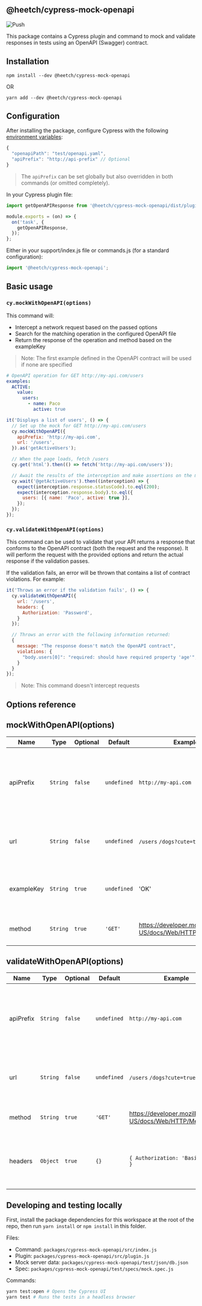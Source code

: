 ## @heetch/cypress-mock-openapi

![Push](https://github.com/heetch/frontend-tools/workflows/Push/badge.svg)

This package contains a Cypress plugin and command to mock and validate responses in tests using an OpenAPI (Swagger) contract.

## Installation

`npm install --dev @heetch/cypress-mock-openapi`

OR

`yarn add --dev @heetch/cypress-mock-openapi`

## Configuration

After installing the package, configure Cypress with the following [environment variables](https://docs.cypress.io/guides/guides/environment-variables.html):

```js
{
  "openapiPath": "test/openapi.yaml",
  "apiPrefix": "http://api-prefix" // Optional
}
```

> The `apiPrefix` can be set globally but also overridden in both commands (or omitted completely).

In your Cypress plugin file:

```js
import getOpenAPIResponse from '@heetch/cypress-mock-openapi/dist/plugin';

module.exports = (on) => {
  on('task', {
    getOpenAPIResponse,
  });
};
```

Either in your support/index.js file or commands.js (for a standard configuration):

```js
import '@heetch/cypress-mock-openapi';
```

## Basic usage

### `cy.mockWithOpenAPI(options)`

This command will:

- Intercept a network request based on the passed options
- Search for the matching operation in the configured OpenAPI file
- Return the response of the operation and method based on the exampleKey

> Note: The first example defined in the OpenAPI contract will be used if none are specified

```yaml
# OpenAPI operation for GET http://my-api.com/users
examples:
  ACTIVE:
    value:
      users:
        - name: Paco
          active: true
```

```js
it('Displays a list of users', () => {
  // Set up the mock for GET http://my-api.com/users
  cy.mockWithOpenAPI({
    apiPrefix: 'http://my-api.com',
    url: '/users',
  }).as('getActiveUsers');

  // When the page loads, fetch /users
  cy.get('html').then(() => fetch('http://my-api.com/users'));

  // Await the results of the interception and make assertions on the mocked response
  cy.wait('@getActiveUsers').then((interception) => {
    expect(interception.response.statusCode).to.eql(200);
    expect(interception.response.body).to.eql({
      users: [{ name: 'Paco', active: true }],
    });
  });
});
```

### `cy.validateWithOpenAPI(options)`

This command can be used to validate that your API returns a response that conforms to the OpenAPI contract (both the request and the response). It will perform the request with the provided options and return the actual response if the validation passes.

If the validation fails, an error will be thrown that contains a list of contract violations. For example:

```js
it('Throws an error if the validation fails', () => {
  cy.validateWithOpenAPI({
    url: '/users',
    headers: {
      Authorization: 'Password',
    }
  });

  // Throws an error with the following information returned:
  {
    message: "The response doesn't match the OpenAPI contract",
    violations: {
      "body.users[0]": "required: should have required property 'age'",
    }
  }
});
```

> Note: This command doesn't intercept requests

## Options reference

## mockWithOpenAPI(options)

| Name       | Type     | Optional | Default     | Example                                                   | Description                                                                       |
| ---------- | -------- | -------- | ----------- | --------------------------------------------------------- | --------------------------------------------------------------------------------- |
| apiPrefix  | `String` | `false`  | `undefined` | `http://my-api.com`                                       | A prefix for API calls. Can also be configured global using Cypress env variables |
| url        | `String` | `false`  | `undefined` | `/users` `/dogs?cute=true`                                | The pathname and query parameters of the request                                  |
| exampleKey | `String` | `true`   | `undefined` | 'OK'                                                      | By default the first example will be used if none are specified                   |
| method     | `String` | `true`   | `'GET'`     | https://developer.mozilla.org/en-US/docs/Web/HTTP/Methods | Any supported HTTP method                                                         |

## validateWithOpenAPI(options)

| Name      | Type     | Optional | Default     | Example                                                   | Description                                                                       |
| --------- | -------- | -------- | ----------- | --------------------------------------------------------- | --------------------------------------------------------------------------------- |
| apiPrefix | `String` | `false`  | `undefined` | `http://my-api.com`                                       | A prefix for API calls. Can also be configured global using Cypress env variables |
| url       | `String` | `false`  | `undefined` | `/users` `/dogs?cute=true`                                | The pathname and query parameters of the request                                  |
| method    | `String` | `true`   | `'GET'`     | https://developer.mozilla.org/en-US/docs/Web/HTTP/Methods | Any supported HTTP method                                                         |
| headers   | `Object` | `true`   | `{}`        | `{ Authorization: 'Basic 1234' }`                         | The headers required to perform the actual HTTP request                           |

## Developing and testing locally

First, install the package dependencies for this workspace at the root of the repo, then run `yarn install` or `npm install` in this folder.

Files:

- Command: `packages/cypress-mock-openapi/src/index.js`
- Plugin: `packages/cypress-mock-openapi/src/plugin.js`
- Mock server data: `packages/cypress-mock-openapi/test/json/db.json`
- Spec: `packages/cypress-mock-openapi/test/specs/mock.spec.js`

Commands:

```bash
yarn test:open # Opens the Cypress UI
yarn test # Runs the tests in a headless browser
```
